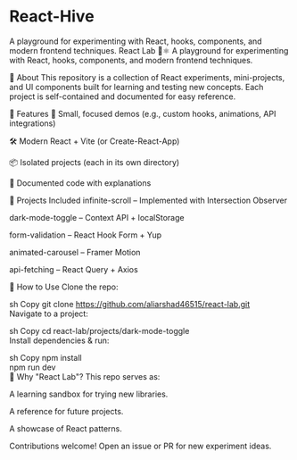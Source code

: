 # React-Hive
A playground for experimenting with React, hooks, components, and modern frontend techniques.
React Lab 🧪⚛️
A playground for experimenting with React, hooks, components, and modern frontend techniques.

🔹 About
This repository is a collection of React experiments, mini-projects, and UI components built for learning and testing new concepts. Each project is self-contained and documented for easy reference.

🔹 Features
🧪 Small, focused demos (e.g., custom hooks, animations, API integrations)

🛠️ Modern React + Vite (or Create-React-App)

📦 Isolated projects (each in its own directory)

📝 Documented code with explanations

🔹 Projects Included
infinite-scroll – Implemented with Intersection Observer

dark-mode-toggle – Context API + localStorage

form-validation – React Hook Form + Yup

animated-carousel – Framer Motion

api-fetching – React Query + Axios

🔹 How to Use
Clone the repo:

sh
Copy
git clone https://github.com/aliarshad46515/react-lab.git  
Navigate to a project:

sh
Copy
cd react-lab/projects/dark-mode-toggle  
Install dependencies & run:

sh
Copy
npm install  
npm run dev  
🔹 Why "React Lab"?
This repo serves as:

A learning sandbox for trying new libraries.

A reference for future projects.

A showcase of React patterns.

Contributions welcome! Open an issue or PR for new experiment ideas.
